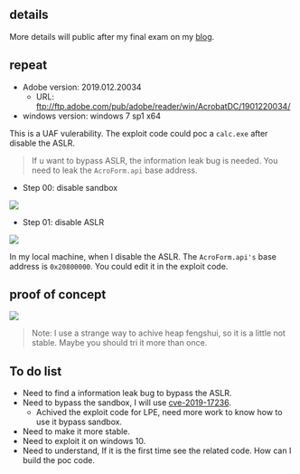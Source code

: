 ## details

More details will public after my final exam on my [blog](https://redogwu.github.io/).

## repeat

-   Adobe version:  2019.012.20034
    -   URL: ftp://ftp.adobe.com/pub/adobe/reader/win/AcrobatDC/1901220034/
-   windows version: windows 7 sp1 x64

This is a UAF vulerability. The exploit code could poc a `calc.exe` after disable the ASLR.

>   If u want to bypass ASLR, the information leak bug is needed. You need to leak the `AcroForm.api` base address.

-   Step 00: disable sandbox

![](../img/RCE_01.png)

-   Step 01: disable ASLR

![](../img/RCE_00.png)

In my local machine, when I disable the ASLR. The `AcroForm.api's` base address is `0x20800000`. You could edit it in the exploit code.

## proof of concept

![](../img/cve-2019-8038.gif)

>   Note: I use a strange way to achive heap fengshui, so it is a little not stable. Maybe you should tri it more than once.

## To do list

-   Need to find a information leak bug to bypass the ASLR.
-   Need to bypass the sandbox, I will use [cve-2019-17236]().
    -   Achived the exploit code for LPE, need more work to know how to use it bypass sandbox.
-   Need to make it more stable.
-   Need to exploit it on windows 10.
-   Need to understand, If it is the first time see the related code. How can I build the poc code. 
